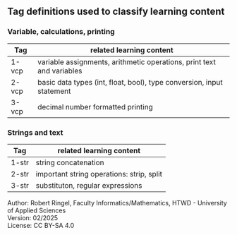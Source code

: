 ## Tag definitions used to classify learning content

### Variable, calculations, printing

| **Tag**  | **related learning content**                                          |
| -------- | --------------------------------------------------------------------- |
| 1-vcp    | variable assignments, arithmetic operations, print text and variables |
| 2-vcp    | basic data types (int, float, bool), type conversion, input statement |
| 3-vcp    | decimal number formatted printing                                     |

### Strings and text

| **Tag**  | **related learning content**                                          |
| -------- | --------------------------------------------------------------------- |
| 1-str    | string concatenation                                                  |
| 2-str    | important string operations: strip, split                             |
| 3-str    | substituton, regular expressions                                      |

Author: Robert Ringel, Faculty Informatics/Mathematics, HTWD - University of Applied Sciences  
Version: 02/2025         
License: CC BY-SA 4.0
